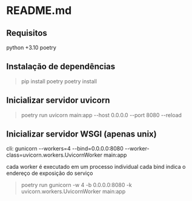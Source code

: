 # README.md

## Requisitos

python +3.10
poetry

## Instalação de dependências

> pip install poetry
> poetry install

## Inicializar servidor uvicorn

> poetry run uvicorn main:app --host 0.0.0.0 --port 8080 --reload

## Inicializar servidor WSGI (apenas unix)

cli: gunicorn --workers=4 --bind=0.0.0.0:8080 --worker-class=uvicorn.workers.UvicornWorker main:app

cada worker é executado em um processo individual
cada bind indica o endereço de exposição do serviço

> poetry run gunicorn -w 4 -b 0.0.0.0:8080 -k uvicorn.workers.UvicornWorker main:app
